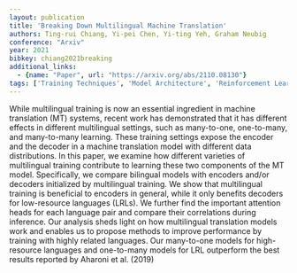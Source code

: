 ```yaml
---
layout: publication
title: 'Breaking Down Multilingual Machine Translation'
authors: Ting-rui Chiang, Yi-pei Chen, Yi-ting Yeh, Graham Neubig
conference: "Arxiv"
year: 2021
bibkey: chiang2021breaking
additional_links:
  - {name: "Paper", url: "https://arxiv.org/abs/2110.08130"}
tags: ['Training Techniques', 'Model Architecture', 'Reinforcement Learning', 'Applications', 'Attention Mechanism']
---
```

While multilingual training is now an essential ingredient in machine
translation (MT) systems, recent work has demonstrated that it has different
effects in different multilingual settings, such as many-to-one, one-to-many,
and many-to-many learning. These training settings expose the encoder and the
decoder in a machine translation model with different data distributions. In
this paper, we examine how different varieties of multilingual training
contribute to learning these two components of the MT model. Specifically, we
compare bilingual models with encoders and/or decoders initialized by
multilingual training. We show that multilingual training is beneficial to
encoders in general, while it only benefits decoders for low-resource languages
(LRLs). We further find the important attention heads for each language pair
and compare their correlations during inference. Our analysis sheds light on
how multilingual translation models work and enables us to propose methods to
improve performance by training with highly related languages. Our many-to-one
models for high-resource languages and one-to-many models for LRL outperform
the best results reported by Aharoni et al. (2019)
